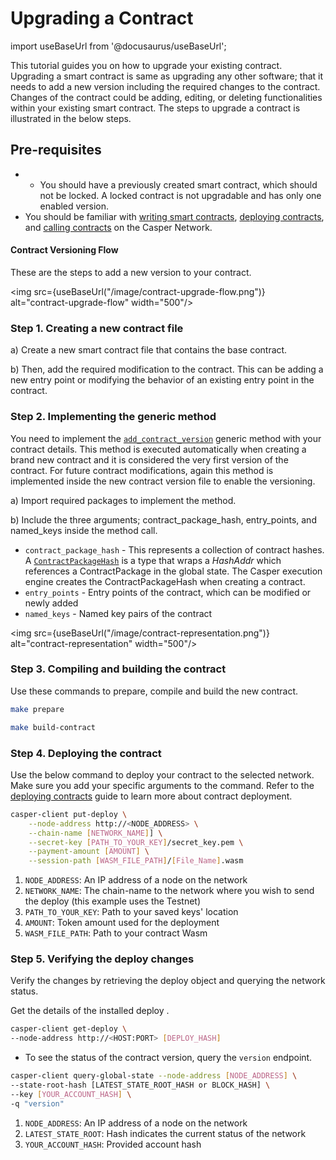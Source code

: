 # Upgrading a Contract

import useBaseUrl from '@docusaurus/useBaseUrl';


This tutorial guides you on how to upgrade your existing contract. Upgrading a smart contract is same as upgrading any other software; that it needs to add a new version including the required changes to the contract. Changes of the contract could be adding, editing, or deleting functionalities within your existing smart contract. The steps to upgrade a contract is illustrated in the below steps.

## Pre-requisites
- - You should have a previously created smart contract, which should not be locked. A locked contract is not upgradable and has only one enabled version.
- You should be familiar with [writing smart contracts](/docs/writing-contracts), [deploying contracts](/docs/dapp-dev-guide/deploying-contracts), and [calling contracts](/docs/dapp-dev-guide/calling-contracts) on the Casper Network.


#### Contract Versioning Flow

These are the steps to add a new version to your contract.

<img src={useBaseUrl("/image/contract-upgrade-flow.png")} alt="contract-upgrade-flow" width="500"/>

### Step 1. Creating a new contract file 
a) Create a new smart contract file that contains the base contract.

b) Then, add the required modification to the contract. This can be adding a new entry point or modifying the behavior of an existing entry point in the contract.

### Step 2. Implementing the generic method

You need to implement the [`add_contract_version`](https://github.com/casper-network/casper-node/blob/9aa22ac6c998c9d2d5288721974266b0fb44fb36/smart_contracts/contract/src/contract_api/storage.rs#L277-L313) generic method with your contract details. This method is executed automatically when creating a brand new contract and it is considered the very first version of the contract. For future contract modifications, again this method is implemented inside the new contract version file to enable the versioning.


a) Import required packages to implement the method.

b) Include the three arguments; contract_package_hash, entry_points, and named_keys inside the method call.
  - `contract_package_hash` - This represents a collection of contract hashes. A [`ContractPackageHash`](/docs/dapp-dev-guide/understanding-hash-types#hash-and-key-explanations) is a type that wraps a *HashAddr* which references a ContractPackage in the global state. The Casper execution engine creates the ContractPackageHash when creating a contract.
  - `entry_points` - Entry points of the contract, which can be modified or newly added
  - `named_keys` - Named key pairs of the contract
  
  <img src={useBaseUrl("/image/contract-representation.png")} alt="contract-representation" width="500"/>


### Step 3. Compiling and building the contract
Use these commands to prepare, compile and build the new contract.

```bash
make prepare

make build-contract
```

### Step 4. Deploying the contract 

Use the below command to deploy your contract to the selected network. Make sure you add your specific arguments to the command. Refer to the [deploying contracts](/docs/dapp-dev-guide/deploying-contracts/) guide to learn more about contract deployment.

```bash
casper-client put-deploy \
    --node-address http://<NODE_ADDRESS> \
    --chain-name [NETWORK_NAME]] \
    --secret-key [PATH_TO_YOUR_KEY]/secret_key.pem \
    --payment-amount [AMOUNT] \
    --session-path [WASM_FILE_PATH]/[File_Name].wasm
```

1. `NODE_ADDRESS`: An IP address of a node on the network
2. `NETWORK_NAME`: The chain-name to the network where you wish to send the deploy (this example uses the Testnet)
3. `PATH_TO_YOUR_KEY`: Path to your saved keys' location
4. `AMOUNT`: Token amount used for the deployment
5. `WASM_FILE_PATH`: Path to your contract Wasm 

### Step 5. Verifying the deploy changes 
Verify the changes by retrieving the deploy object and querying the network status.

Get the details of the installed deploy .

```bash
casper-client get-deploy \
--node-address http://<HOST:PORT> [DEPLOY_HASH]
```

- To see the status of the contract version, query the `version` endpoint.

```bash
casper-client query-global-state --node-address [NODE_ADDRESS] \
--state-root-hash [LATEST_STATE_ROOT_HASH or BLOCK_HASH] \
--key [YOUR_ACCOUNT_HASH] \
-q "version"
```

1. `NODE_ADDRESS`: An IP address of a node on the network
2. `LATEST_STATE_ROOT`: Hash indicates the current status of the network
3. `YOUR_ACCOUNT_HASH`: Provided account hash
